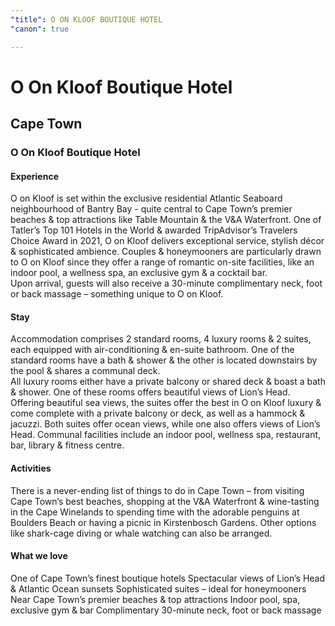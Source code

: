 ```yaml
---
"title": O ON KLOOF BOUTIQUE HOTEL
"canon": true

---
```


# O On Kloof Boutique Hotel
## Cape Town
### O On Kloof Boutique Hotel

#### Experience
O on Kloof is set within the exclusive residential Atlantic Seaboard neighbourhood of Bantry Bay - quite central to Cape Town’s premier beaches &amp; top attractions like Table Mountain &amp; the V&amp;A Waterfront.
One of Tatler’s Top 101 Hotels in the World &amp; awarded TripAdvisor’s Travelers Choice Award in 2021, O on Kloof delivers exceptional service, stylish décor &amp; sophisticated ambience.
Couples &amp; honeymooners are particularly drawn to O on Kloof since they offer a range of romantic on-site facilities, like an indoor pool, a wellness spa, an exclusive gym &amp; a cocktail bar.  
Upon arrival, guests will also receive a 30-minute complimentary neck, foot or back massage – something unique to O on Kloof.

#### Stay
Accommodation comprises 2 standard rooms, 4 luxury rooms &amp; 2 suites, each equipped with air-conditioning &amp; en-suite bathroom.
One of the standard rooms have a bath &amp; shower &amp; the other is located downstairs by the pool &amp; shares a communal deck.  
All luxury rooms either have a private balcony or shared deck &amp; boast a bath &amp; shower.  One of these rooms offers beautiful views of Lion’s Head.
Offering beautiful sea views, the suites offer the best in O on Kloof luxury &amp; come complete with a private balcony or deck, as well as a hammock &amp; jacuzzi.  Both suites offer ocean views, while one also offers views of Lion’s Head.
Communal facilities include an indoor pool, wellness spa, restaurant, bar, library &amp; fitness centre.

#### Activities
There is a never-ending list of things to do in Cape Town – from visiting Cape Town’s best beaches, shopping at the V&amp;A Waterfront &amp; wine-tasting in the Cape Winelands to spending time with the adorable penguins at Boulders Beach or having a picnic in Kirstenbosch Gardens.
Other options like shark-cage diving or whale watching can also be arranged.


#### What we love
One of Cape Town’s finest boutique hotels
Spectacular views of Lion’s Head &amp; Atlantic Ocean sunsets
Sophisticated suites – ideal for honeymooners
Near Cape Town’s premier beaches &amp; top attractions
Indoor pool, spa, exclusive gym &amp; bar
Complimentary 30-minute neck, foot or back massage